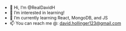 - 👋 Hi, I’m @RealDavidH
- 👀 I’m interested in learning!
- 🌱 I’m currently learning React, MongoDB, and JS
- 📫 You can reach me @: david.hollinger123@gmail.com

<!---
RealDavidH/RealDavidH is a ✨ special ✨ repository because its `README.md` (this file) appears on your GitHub profile.
You can click the Preview link to take a look at your changes.
--->

